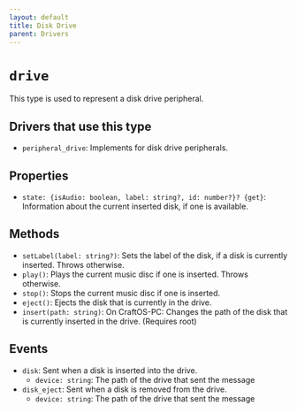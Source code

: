 ```yaml
---
layout: default
title: Disk Drive
parent: Drivers
---
```


# `drive`
This type is used to represent a disk drive peripheral.

## Drivers that use this type
* `peripheral_drive`: Implements for disk drive peripherals.

## Properties
* `state: {isAudio: boolean, label: string?, id: number?}? {get}`: Information about the current inserted disk, if one is available.

## Methods
* `setLabel(label: string?)`: Sets the label of the disk, if a disk is currently inserted. Throws otherwise.
* `play()`: Plays the current music disc if one is inserted. Throws otherwise.
* `stop()`: Stops the current music disc if one is inserted.
* `eject()`: Ejects the disk that is currently in the drive.
* `insert(path: string)`: On CraftOS-PC: Changes the path of the disk that is currently inserted in the drive. (Requires root)

## Events
* `disk`: Sent when a disk is inserted into the drive.
  * `device: string`: The path of the drive that sent the message
* `disk_eject`: Sent when a disk is removed from the drive.
  * `device: string`: The path of the drive that sent the message